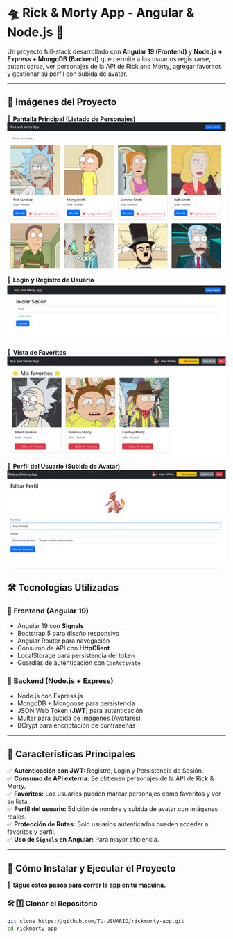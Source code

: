 # 🛸 Rick & Morty App - Angular & Node.js 🚀

Un proyecto full-stack desarrollado con **Angular 19 (Frontend)** y **Node.js + Express + MongoDB (Backend)** que permite a los usuarios registrarse, autenticarse, ver personajes de la API de Rick and Morty, agregar favoritos y gestionar su perfil con subida de avatar.  

---

## 📸 **Imágenes del Proyecto**  
🔹 **Pantalla Principal (Listado de Personajes)**  
![Personajes](https://github.com/nishikyr/rickMortyApp/blob/main/images/main.png)

🔹 **Login y Registro de Usuario**  
![Login](https://github.com/nishikyr/rickMortyApp/blob/main/images/login.png)

🔹 **Vista de Favoritos**  
![Favoritos](https://github.com/nishikyr/rickMortyApp/blob/main/images/favorites.png)

🔹 **Perfil del Usuario (Subida de Avatar)**  
![Perfil](https://github.com/nishikyr/rickMortyApp/blob/main/images/editProfile.png)

---

## 🛠 **Tecnologías Utilizadas**
### 🔹 **Frontend (Angular 19)**
- Angular 19 con **Signals**
- Bootstrap 5 para diseño responsivo
- Angular Router para navegación
- Consumo de API con **HttpClient**
- LocalStorage para persistencia del token
- Guardias de autenticación con `CanActivate`

### 🔹 **Backend (Node.js + Express)**
- Node.js con Express.js
- MongoDB + Mongoose para persistencia
- JSON Web Token (**JWT**) para autenticación
- Multer para subida de imágenes (Avatares)
- BCrypt para encriptación de contraseñas

---

## 🚀 **Características Principales**
✅ **Autenticación con JWT:** Registro, Login y Persistencia de Sesión.  
✅ **Consumo de API externa:** Se obtienen personajes de la API de Rick & Morty.  
✅ **Favoritos:** Los usuarios pueden marcar personajes como favoritos y ver su lista.  
✅ **Perfil del usuario:** Edición de nombre y subida de avatar con imágenes reales.  
✅ **Protección de Rutas:** Solo usuarios autenticados pueden acceder a favoritos y perfil.  
✅ **Uso de `Signals` en Angular:** Para mayor eficiencia. 

---

## 🎯 **Cómo Instalar y Ejecutar el Proyecto**
📌 **Sigue estos pasos para correr la app en tu máquina.**  

### 🛠 **1️⃣ Clonar el Repositorio**
```sh
git clone https://github.com/TU-USUARIO/rickmorty-app.git
cd rickmorty-app
